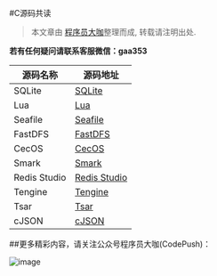 #C源码共读


> 本文章由 [程序员大咖](http://dwz.cn/codepush)整理而成, 转载请注明出处.

**若有任何疑问请联系客服微信：gaa353**

源码名称 | 源码地址
------- | -------
SQLite|[SQLite](http://www.sqlite.org/)
Lua|[Lua](http://www.lua.org/)
Seafile|[Seafile](http://git.oschina.net/lins05/seafile)
FastDFS|[FastDFS](https://code.google.com/p/fastdfs/)
CecOS|[CecOS](http://git.oschina.net/openfans.org/cecos.engine)
Smark|[Smark](http://git.oschina.net/elerao/Smark)
Redis Studio|[Redis Studio](https://github.com/cinience/RedisStudio)
Tengine|[Tengine](http://git.oschina.net/mirrors/tengine)
Tsar|[Tsar](https://github.com/alibaba/tsar)
cJSON|[cJSON](http://sourceforge.net/projects/cjson/)

##更多精彩内容，请关注公众号程序员大咖(CodePush)：

![image](https://github.com/worldligang/CodeReading/blob/master/image/codepush.jpg)
